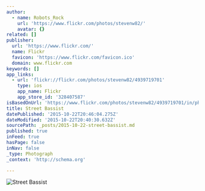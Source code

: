 ```yaml
---
author:
  - name: Robots_Rock
    url: 'https://www.flickr.com/photos/stevenw82/'
    avatar: {}
related: []
publisher:
  url: 'https://www.flickr.com/'
  name: Flickr
  favicon: 'https://www.flickr.com/favicon.ico'
  domain: www.flickr.com
keywords: []
app_links:
  - url: 'flickr://flickr.com/photos/stevenw82/4939719701'
    type: ios
    app_name: Flickr
    app_store_id: '328407587'
isBasedOnUrl: 'https://www.flickr.com/photos/stevenw82/4939719701/in/photolist-8wvmz4-aeNYSw-aeLapD-aha4q6-2Uj9Yb-6Uiuvx-dUQKc4-59uNsc-ar3wTD-ar3wJt-ar3vWe-aoS9sR-ar3vJi-2jWC3n-2SQ5EZ-8qRL3n-ar6bh7-ar3whz-ar6b4N-ar6buJ-ar3wkM-ar6aS7-ar6cfJ-ar6aVY-ar6byJ-5dhwcr-8vxsbS-8vxsfo-cWxhkU-8vxrMC-5dhvV2-7aKeC5-7aJzHy-7aFRnP-7aFSoF-7aK9Sh-7aFYPR-7aFa24-7aFviZ-7aFWZr-7aF9cB-7aF2UK-7aJGFf-7aF5KX-7aJKRS-7aJKbC-7aJBrL-7aJvD5-7aKxAA-7aF546'
title: Street Bassist
datePublished: '2015-10-22T20:46:04.275Z'
dateModified: '2015-10-22T20:40:30.632Z'
sourcePath: _posts/2015-10-22-street-bassist.md
published: true
inFeed: true
hasPage: false
inNav: false
_type: Photograph
_context: 'http://schema.org'

---
```

![Street Bassist](https://farm5.staticflickr.com/4078/4939719701_bd385bc1e0_b.jpg)